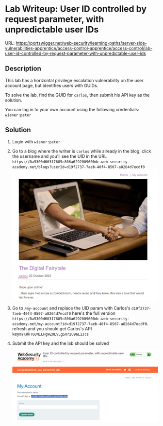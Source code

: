 # Lab Writeup: User ID controlled by request parameter, with unpredictable user IDs

URL: https://portswigger.net/web-security/learning-paths/server-side-vulnerabilities-apprentice/access-control-apprentice/access-control/lab-user-id-controlled-by-request-parameter-with-unpredictable-user-ids

## Description

This lab has a horizontal privilege escalation vulnerability on the user account page, but identifies users with GUIDs.

To solve the lab, find the GUID for `carlos`, then submit his API key as the solution.

You can log in to your own account using the following credentials: `wiener:peter`

## Solution

1. Login with `wiener:peter`
2. Go to a blog where the writer is `carlos` while already in the blog, click the username and you'll see the UID in the URL `https://0a5300d60317685c806a6292009600dc.web-security-academy.net/blogs?userId=d19f2737-7aeb-40f4-8507-a8264d7ecdf0`
   ![uid-predictable-req-param](/assets/uid-predictable-req-param.png)
3. Go to `/my-account` and replace the UID param with Carlos's `d19f2737-7aeb-40f4-8507-a8264d7ecdf0` here's the full version `https://0a5300d60317685c806a6292009600dc.web-security-academy.net/my-account?id=d19f2737-7aeb-40f4-8507-a8264d7ecdf0`. refresh and you should get Carlos's API key`mYKRkTGUNILHgWZ0LVLgSXr2U9aL2Jcs`
4. Submit the API key and the lab should be solved

   ![uid-predictable-req-param-1](/assets/uid-predictable-req-param-1.png)
